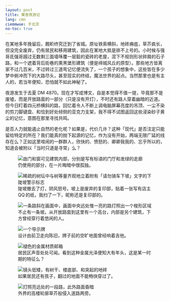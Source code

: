 ```yaml
---
layout: post
title: 黉舍夜游记
lang: cmn
ciemmwue: 于北京
no-toc: true
---
```


在某地多年挽留后，厩畍终究迁到了省城。原址铁索横斜，地砖痈疽，草芥疯长，但没完全废弃，仍有居民和移用建筑，因此在某地大抵是排不上号的。小时候与强哥氐强哥𧼮过无数剩三面墙咊覆一层脏的瓷砖的老屋，溛下不规则形状碎屑的石子路，和一个遮着背后街巷的熏黑堡形建筑（便是缔城风丘的原型）。那些地方皆离家不过几百米，不过转过三道弯记忆便流失了，一个孩子的想象中，这些皆在多少梦中俯冲而下的大路尽头，甚至现实的终结，魔法世界的起点。当然那里也是有主人的，若当年便知，恐怕就不如此神秘了。

<!--more-->

夜游发生于去夏 DM 4870。现在才写成博文，自是本觉得不值一提，毕竟那不是废墟，而是开放路面的一部分（只是没有开灯），不时还有路人穿着幽暗的近道。但今日盯着四元桥横斜的路，回忆着令人不断上调电脑屏幕亮度的吊顶、一尘不染的剪刀脚键盘、和恰到好处倾侧的亚克力支架，我不得不试图返回这些浸染砂子黄尘的记忆，意图在那里寻找共鸣。

是否人力就能遏止自然的老化呢？如果是，代价几许？这种「现代」是否注定只能留给特定的所在？我们能真的抛下起源的记忆，作为没有开始，两端无限广延的线存在么？正如这里喧闹的一群群人，欣快的、愤怒的、卿卿我我的、忘乎所以的，知道会被附以「当时只道是寻常」么？

<figure><img src="https://s21.ax1x.com/2025/03/03/pEGsqmV.md.jpg" alt="由门和窗可见建筑内部，分别是写有标语的门厅和发绿的走廊"><figcaption>仍使用的部分，在一片晦暗中很孤独。</figcaption></figure>
<figure><img src="https://s21.ax1x.com/2025/03/03/pEGsHO0.md.jpg" alt="稀疏的树坛中与树等量齐观地立着附有「请勿骑车下坡」文字的下陡坡警示标志"><figcaption>陡坡撤去了灯，阴风怒号。坡上是废弃的复印部，贴着一张写有店主 QQ 的纸，我扫了一下，昵称还是复印部的。</figcaption></figure>
<figure><img src="https://s21.ax1x.com/2025/03/03/pEGs7yq.md.jpg" alt="一条路斜在画面中，画面中央远处惟一亮的路灯照出一个梭形区域"><figcaption>不止有一条坡。从开放路面到这里有一个高台，内部是另个建筑，下方曾经穿行着悠闲的人。</figcaption></figure>
<figure><img src="https://s21.ax1x.com/2025/03/03/pEGsjkF.md.jpg" alt="一个导示牌"><figcaption>设计由前卫走向陈旧，牌子前的空旷地面曾经响着吉他。</figcaption></figure>
<figure><img src="https://s21.ax1x.com/2025/03/03/pEGsOTU.md.jpg" alt="褪色的金属材质邮箱"><figcaption>居民区声音处处可闻。看到这种金属光泽便知大有年头，这是某一时期的特征么？</figcaption></figure>
<figure><img src="https://s21.ax1x.com/2025/03/03/pEGsLwT.md.jpg" alt="镜头低矮，有树干、楼底部、和突起的地砖"><figcaption>如果居民还有孩子，翻过的地面不能畅快穿过了。</figcaption></figure>
<figure><img src="https://s21.ax1x.com/2025/03/03/pEGsTln.md.jpg" alt="灯照亮远处的一段路，此外路面昏暗"><figcaption>外界的高楼轮廓草芥般侵入道路两旁。</figcaption></figure>
